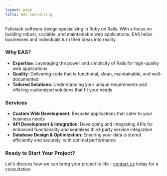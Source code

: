 ```yaml
---
layout: page
title: EAS Consulting
---
```


Fullstack software design specializing in Ruby on Rails. With a focus on building robust, scalable, and maintainable web applications, EAS helps businesses and individuals turn their ideas into reality.

### **Why EAS?**
- **Expertise**: Leveraging the power and simplicity of Rails for high-quality web applications
- **Quality**: Delivering code that is functional, clean, maintainable, and well-documented
- **Tailored Solutions**: Understanding your unique requirements and offering customized solutions that fit your needs

### **Services**
- **Custom Web Development**: Bespoke applications that cater to your business needs
- **API Development & Integration**: Developing and integrating APIs for enhanced functionality and seamless third-party service integration
- **Database Design & Optimization**: Ensuring your data is stored efficiently and securely, with optimal performance

<!-- ### **Testimonials**
> "Working with Eli has been a game-changer for our business. The attention to detail and the quality of work is outstanding." - Pierre Morrel, Morrel & Son -->

### **Ready to Start Your Project?**
Let's discuss how we can bring your project to life - [contact us](/contact) today for a consultation.
